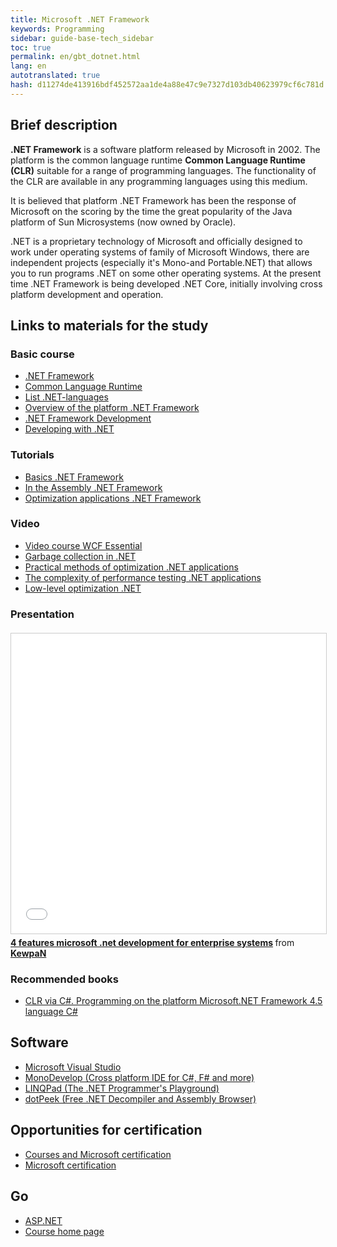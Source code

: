 ```yaml
--- 
title: Microsoft .NET Framework 
keywords: Programming 
sidebar: guide-base-tech_sidebar 
toc: true 
permalink: en/gbt_dotnet.html 
lang: en 
autotranslated: true 
hash: d11274de413916bdf452572aa1de4a88e47c9e7327d103db40623979cf6c781d 
--- 
```


## Brief description

**.NET Framework** is a software platform released by Microsoft in 2002. The platform is the common language runtime **Common Language Runtime (CLR)** suitable for a range of programming languages. The functionality of the CLR are available in any programming languages using this medium.

It is believed that platform .NET Framework has been the response of Microsoft on the scoring by the time the great popularity of the Java platform of Sun Microsystems (now owned by Oracle).

.NET is a proprietary technology of Microsoft and officially designed to work under operating systems of family of Microsoft Windows, there are independent projects (especially it's Mono-and Portable.NET) that allows you to run programs .NET on some other operating systems. At the present time .NET Framework is being developed .NET Core, initially involving cross platform development and operation.

## Links to materials for the study

### Basic course

* [.NET Framework](https://ru.wikipedia.org/wiki/.NET_Framework)
* [Common Language Runtime](https://ru.wikipedia.org/wiki/Common_Language_Runtime)
* [List .NET-languages](https://ru.wikipedia.org/wiki/Список_.NET-языков)
* [Overview of the platform .NET Framework](https://msdn.microsoft.com/ru-ru/library/zw4w595w.aspx?f=255&MSPPError=-2147217396)
* [.NET Framework Development](https://msdn.microsoft.com/ru-ru/library/ff361664.aspx)
* [Developing with .NET](https://msdn.microsoft.com/ru-ru/library/aa139615.aspx)

### Tutorials

* [Basics .NET Framework](https://professorweb.ru/my/csharp/base_net/level1/net_index.php)
* [In the Assembly .NET Framework](https://professorweb.ru/my/csharp/assembly/level1/assembly_index.php)
* [Optimization applications .NET Framework](https://professorweb.ru/my/csharp/optimization/level1/)

### Video

* [Video course WCF Essential](https://www.youtube.com/playlist?list=PLvItDmb0sZw86Ph0CL6H2BfgXu47-rOvk)
* [Garbage collection in .NET](https://www.youtube.com/watch?v=29sxHG3nFx8)
* [Practical methods of optimization .NET applications](https://www.youtube.com/watch?v=fqYaXrwEkl4)
* [The complexity of performance testing .NET applications](https://www.youtube.com/watch?v=PDGKOqyfaTg)
* [Low-level optimization .NET](https://www.youtube.com/watch?v=0h3kfHDfkk4&t=4s)

### Presentation

<div class="thumb-wrap" style="margin-top: 20px; margin-bottom: 20px">
<iframe src="//www.slideshare.net/slideshow/embed_code/key/JyyTWd0yktR9qU" width="854" height="480" frameborder="0" marginwidth="0" marginheight="0" scrolling="no" style="border:1px solid #CCC; border-width:1px; margin-bottom:5px; max-width: 100%;" allowfullscreen> </iframe> <div style="margin-bottom:5px"> <strong> <a href="//www.slideshare.net/KewpaN/4-microsoft-net" title="4 features microsoft .net development for enterprise systems" target="_blank">4 features microsoft .net development for enterprise systems</a> </strong> from <strong><a target="_blank" href="//www.slideshare.net/KewpaN">KewpaN</a></strong> </div>
</div>

### Recommended books

* [CLR via C#. Programming on the platform Microsoft.NET Framework 4.5 language C#](http://www.ozon.ru/context/detail/id/21236101/)

## Software

* [Microsoft Visual Studio](https://www.visualstudio.com/)
* [MonoDevelop (Cross platform IDE for C#, F# and more)](http://www.monodevelop.com/)
* [LINQPad (The .NET Programmer's Playground)](https://www.linqpad.net/)
* [dotPeek (Free .NET Decompiler and Assembly Browser)](https://www.jetbrains.com/decompiler/)

## Opportunities for certification

* [Courses and Microsoft certification](http://www.specialist.ru/vendor/microsoft)
* [Microsoft certification](https://habrahabr.ru/post/249331/)

## Go

* [ASP.NET](gbt_aspnet.html)
* [Course home page](gbt_landing-page.html)



